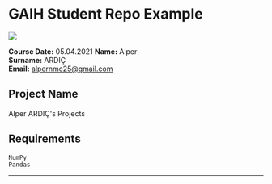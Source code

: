 # GAIH Student Repo Example
![](img/newlogo.png)

**Course Date:** 05.04.2021 
**Name:** Alper  
**Surname:** ARDIÇ  
**Email:** alpernmc25@gmail.com  



## Project Name
Alper ARDIÇ's Projects

## Requirements
```
NumPy
Pandas
```
---



